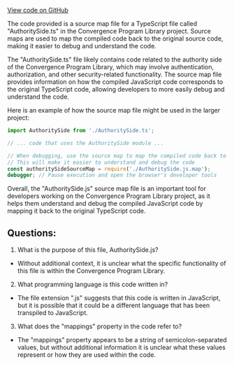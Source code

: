 [View code on GitHub](https://github.com/convergence-rfq/convergence-program-library/rfq/js/generated/types/AuthoritySide.js.map)

The code provided is a source map file for a TypeScript file called "AuthoritySide.ts" in the Convergence Program Library project. Source maps are used to map the compiled code back to the original source code, making it easier to debug and understand the code.

The "AuthoritySide.ts" file likely contains code related to the authority side of the Convergence Program Library, which may involve authentication, authorization, and other security-related functionality. The source map file provides information on how the compiled JavaScript code corresponds to the original TypeScript code, allowing developers to more easily debug and understand the code.

Here is an example of how the source map file might be used in the larger project:

```typescript
import AuthoritySide from './AuthoritySide.ts';

// ... code that uses the AuthoritySide module ...

// When debugging, use the source map to map the compiled code back to the original TypeScript code
// This will make it easier to understand and debug the code
const authoritySideSourceMap = require('./AuthoritySide.js.map');
debugger; // Pause execution and open the browser's developer tools
```

Overall, the "AuthoritySide.js" source map file is an important tool for developers working on the Convergence Program Library project, as it helps them understand and debug the compiled JavaScript code by mapping it back to the original TypeScript code.
## Questions: 
 1. What is the purpose of this file, AuthoritySide.js?
- Without additional context, it is unclear what the specific functionality of this file is within the Convergence Program Library.

2. What programming language is this code written in?
- The file extension ".js" suggests that this code is written in JavaScript, but it is possible that it could be a different language that has been transpiled to JavaScript.

3. What does the "mappings" property in the code refer to?
- The "mappings" property appears to be a string of semicolon-separated values, but without additional information it is unclear what these values represent or how they are used within the code.
